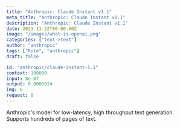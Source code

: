```yaml
---
title: "Anthropic: Claude Instant v1.1"
meta_title: "Anthropic: Claude Instant v1.1"
description: "Anthropic: Claude Instant v1.1"
date: 2023-11-22T00:00:00Z
image: "/images/what-is-openai.png"
categories: ["text->text"]
author: "anthropic"
tags: ["Role", "anthropic"]
draft: false

id: "anthropic/claude-instant-1.1"
context: 100000
input: 8e-07
output: 0.0000024
img: 0
request: 0
---
```


Anthropic's model for low-latency, high throughput text generation. Supports hundreds of pages of text.

